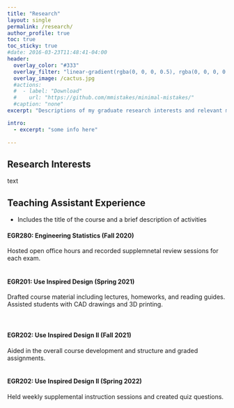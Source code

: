 ```yaml
---
title: "Research"
layout: single
permalink: /research/
author_profile: true
toc: true
toc_sticky: true
#date: 2016-03-23T11:48:41-04:00
header:
  overlay_color: "#333"
  overlay_filter: "linear-gradient(rgba(0, 0, 0, 0.5), rgba(0, 0, 0, 0.5))"
  overlay_image: /cactus.jpg
  #actions:
  #  - label: "Download"
  #    url: "https://github.com/mmistakes/minimal-mistakes/"
  #caption: "none"
excerpt: "Descriptions of my graduate research interests and relevant material."

intro: 
  - excerpt: "some info here"   
   
---
```


## Research Interests
text

## Teaching Assistant Experience
- Includes the title of the course and a brief description of activities
#### EGR280: Engineering Statistics (Fall 2020) <br> 
Hosted open office hours and recorded supplemnetal review sessions for each exam. 
<br><br>
#### EGR201: Use Inspired Design (Spring 2021)<br>
Drafted course material including lectures, homeworks, and reading guides. Assisted students with CAD drawings and 3D printing.  
<br><br>
#### EGR202: Use Inspired Design II (Fall 2021)<br>
Aided in the overall course development and structure and graded assignments.
<br><br>
#### EGR202: Use Inspired Design II (Spring 2022)<br>
Held weekly supplemental instruction sessions and created quiz questions. 
<br><br>
